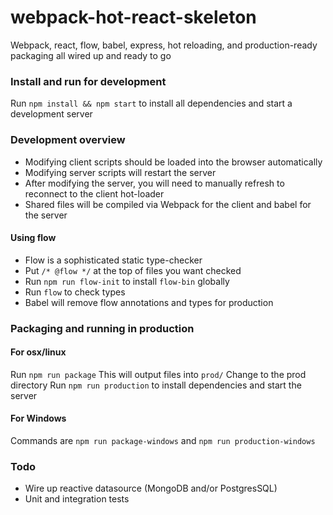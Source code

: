 # webpack-hot-react-skeleton
Webpack, react, flow, babel, express, hot reloading, and production-ready packaging all wired up and ready to go

### Install and run for development
Run `npm install && npm start` to install all dependencies and start a development server

### Development overview
- Modifying client scripts should be loaded into the browser automatically
- Modifying server scripts will restart the server
- After modifying the server, you will need to manually refresh to reconnect to the client hot-loader
- Shared files will be compiled via Webpack for the client and babel for the server

#### Using flow
- Flow is a sophisticated static type-checker
- Put `/* @flow */` at the top of files you want checked
- Run `npm run flow-init` to install `flow-bin` globally
- Run `flow` to check types
- Babel will remove flow annotations and types for production

### Packaging and running in production

#### For osx/linux
Run `npm run package`
This will output files into `prod/`
Change to the prod directory
Run `npm run production` to install dependencies and start the server

#### For Windows
Commands are `npm run package-windows` and `npm run production-windows`

###  Todo
- Wire up reactive datasource (MongoDB and/or PostgresSQL)
- Unit and integration tests
